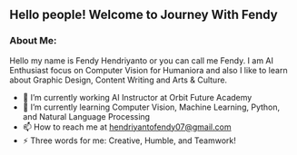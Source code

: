 ## Hello people! Welcome to Journey With Fendy

### About Me:

Hello my name is Fendy Hendriyanto or you can call me Fendy. I am AI Enthusiast focus on Computer Vision for Humaniora and also I like to learn about Graphic Design, Content Writing and Arts & Culture. 

- 🔭 I’m currently working AI Instructor at Orbit Future Academy
- 🌱 I’m currently learning Computer Vision, Machine Learning, Python, and Natural Language Processing
- 📫 How to reach me at hendriyantofendy07@gmail.com 
- ⚡ Three words for me: Creative, Humble, and Teamwork!

